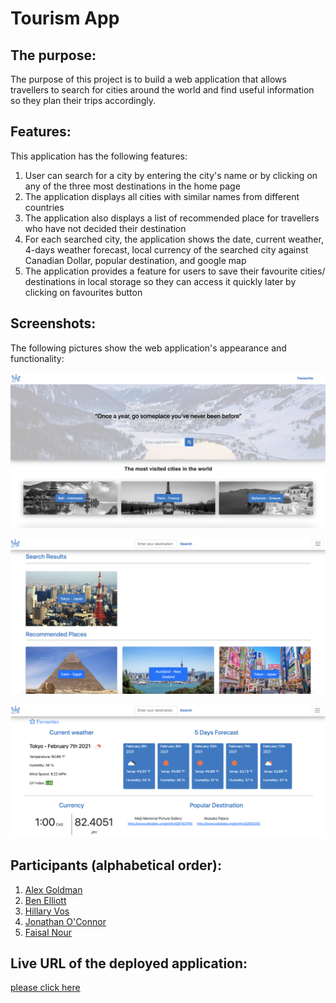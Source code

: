 # Tourism App

## The purpose:

The purpose of this project is to build a web application that allows travellers to search for cities around the world and find useful information so they plan their trips accordingly.

## Features:

This application has the following features:

1. User can search for a city by entering the city's name or by clicking on any of the three most destinations in the home page
2. The application displays all cities with similar names from different countries
3. The application also displays a list of recommended place for travellers who have not decided their destination
4. For each searched city, the application shows the date, current weather, 4-days weather forecast, local currency of the searched city against Canadian Dollar, popular destination, and google map
5. The application provides a feature for users to save their favourite cities/ destinations in local storage so they can access it quickly later by clicking on favourites button

## Screenshots:

The following pictures show the web application's appearance and functionality:

![Homepage of Tourism App](/Assets/homepageSC.png)

![Result page of the city of Tokyo and list of recomended places](/Assets/searchResultSC.png)

![Page displays information about the city of Tokyo](/Assets/cityInfoSC.png)

## Participants (alphabetical order):

1. [Alex Goldman](https://github.com/Alexgoldman98)
2. [Ben Elliott](https://github.com/benelliott111)
3. [Hillary Vos](https://github.com/hapvskully)
4. [Jonathan O'Connor](https://github.com/Jonathan-OConnor)
5. [Faisal Nour](https://github.com/faisalsnour)

## Live URL of the deployed application:

[please click here](https://jonathan-oconnor.github.io/Tourism-App/)
